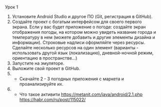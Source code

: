 Урок 1
1. Установите Android Studio и другое ПО (Git, регистрация в GitHub).
2. Создайте проект с богатым интерфейсом для своего первого экрана. Если у вас будет приложение о погоде: создайте экран отображения погоды, на котором можно увидеть название города и температуру в нем (можете добавить и другие элементы дизайна и информации). Строковые надписи оформляйте через ресурсы. Сделайте несколько ресурсов на один элемент (варианты - использовать другой язык (локализацию), дневной-ночной режим, ориентацию в пространстве…)
3. Запустите на эмуляторе.
4. Выложите свой проект в GitHub.
5. * Скачайте 2 - 3 погодных приложения с маркета и проанализируйте их.
6. * Что такое активити https://metanit.com/java/android/2.1.php https://habr.com/ru/post/115022/
